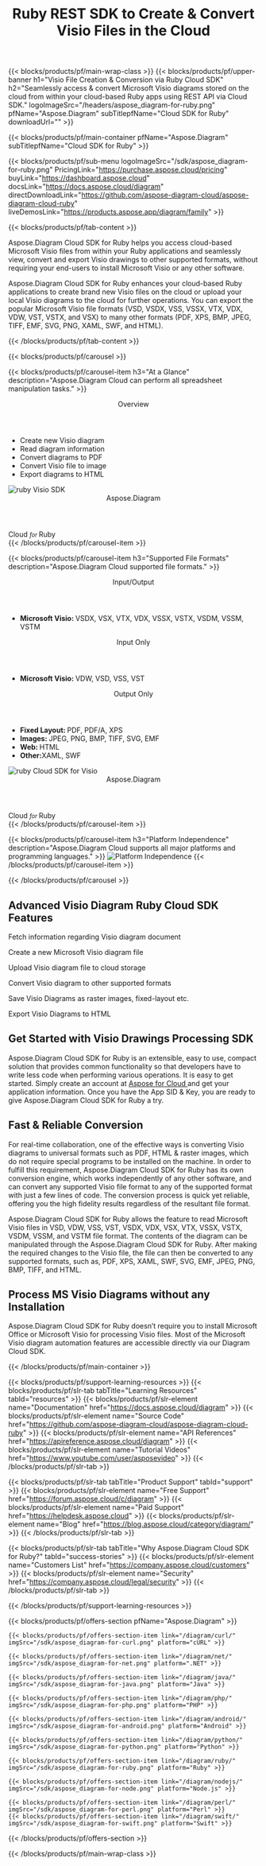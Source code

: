 ﻿---
title: Ruby REST SDK to Create & Convert Visio Files in the Cloud 
description: Seamlessly access & convert Microsoft Visio diagrams stored on the cloud from within your cloud-based Ruby apps using REST API via Cloud SDK
weight: 100
url: /ruby
---

{{< blocks/products/pf/main-wrap-class >}}
{{< blocks/products/pf/upper-banner h1="Visio File Creation & Conversion via Ruby Cloud SDK" h2="Seamlessly access & convert Microsoft Visio diagrams stored on the cloud from within your cloud-based Ruby apps using REST API via Cloud SDK." logoImageSrc="/headers/aspose_diagram-for-ruby.png" pfName="Aspose.Diagram" subTitlepfName="Cloud SDK for Ruby" downloadUrl="" >}}

{{< blocks/products/pf/main-container pfName="Aspose.Diagram" subTitlepfName="Cloud SDK for Ruby" >}}

{{< blocks/products/pf/sub-menu logoImageSrc="/sdk/aspose_diagram-for-ruby.png" PricingLink="https://purchase.aspose.cloud/pricing" buyLink="https://dashboard.aspose.cloud" docsLink="https://docs.aspose.cloud/diagram" directDownloadLink="https://github.com/aspose-diagram-cloud/aspose-diagram-cloud-ruby" liveDemosLink="https://products.aspose.app/diagram/family" >}}

{{< blocks/products/pf/tab-content >}}
<p>Aspose.Diagram Cloud SDK for Ruby helps you access cloud-based Microsoft Visio files from within your Ruby applications and seamlessly view, convert and export Visio drawings to other supported formats, without requiring your end-users to install Microsoft Visio or any other software.</p>
<p>Aspose.Diagram Cloud SDK for Ruby enhances your cloud-based Ruby applications to create brand new Visio files on the cloud or upload your local Visio diagrams to the cloud for further operations. You can export the popular Microsoft Visio file formats (VSD, VSDX, VSS, VSSX, VTX, VDX, VDW, VST, VSTX, and VSX) to many other formats (PDF, XPS, BMP, JPEG, TIFF, EMF, SVG, PNG, XAML, SWF, and HTML).</p>
{{< /blocks/products/pf/tab-content >}}

<!--Diagrams Start-->
{{< blocks/products/pf/carousel >}}

{{< blocks/products/pf/carousel-item h3="At a Glance" description="Aspose.Diagram Cloud can perform all spreadsheet manipulation tasks." >}}
<div class="diagram1 d1-cloud">
<div class="d1-row">
<div class="d1-col d1-left"> </div>
<!--/left-->
<div class="d1-col d1-right"><header><i class="fa fa-random"> </i>Overview</header>
<ul>
<li>Create new Visio diagram</li>
<li>Read diagram information</li>
<li>Convert diagrams to PDF</li>
<li>Convert Visio file to image</li>
<li>Export diagrams to HTML</li>
</ul>
</div>
<!--/right--></div>
<!--/row-->
<div class="d1-logo"><img src="/sdk/aspose_diagram-for-ruby.png" alt="ruby Visio SDK"><header>Aspose.Diagram</header><footer>Cloud <small> <em>for </em> </small>Ruby</footer></div>
<!--/logo--></div>
<!--/diagram1-->
{{< /blocks/products/pf/carousel-item >}}

{{< blocks/products/pf/carousel-item h3="Supported File Formats" description="Aspose.Diagram Cloud supported file formats." >}}
<div class="diagram1 d2  d1-cloud">
<div class="d1-row">
<div class="d1-col d1-left"><header>Input/Output</header>
<ul>
<li><b>Microsoft Visio: </b> VSDX, VSX, VTX, VDX, VSSX, VSTX, VSDM, VSSM, VSTM</li>
</ul>
<header>Input Only</header>
<ul>
<li><b>Microsoft Visio: </b> VDW, VSD, VSS, VST</li>
</ul>
</div>
<!--/left--> <!--/Right-->
<div class="d1-col d1-right"><header>Output Only</header>
<ul>
<li><b>Fixed Layout: </b>PDF, PDF/A, XPS</li>
<li><b>Images: </b>JPEG, PNG, BMP, TIFF, SVG, EMF</li>
<li><b>Web: </b>HTML</li>
<li><b>Other:</b>XAML, SWF</li>
</ul>
</div>
<!--/right--></div>
<div class="d1-logo"><img src="/sdk/aspose_diagram-for-ruby.png" alt="ruby Cloud SDK for Visio"><header>Aspose.Diagram</header><footer>Cloud <small> <em>for </em> </small>Ruby</footer></div>
<!--/logo--></div>
<!--/diagram2-->
{{< /blocks/products/pf/carousel-item >}}


{{< blocks/products/pf/carousel-item h3="Platform Independence" description="Aspose.Diagram Cloud supports all major platforms and programming languages." >}}
<img title="Platform Independence" src="/supported-platform-min.png" alt="Platform Independence">
{{< /blocks/products/pf/carousel-item >}}

{{< /blocks/products/pf/carousel >}}
<!--Diagrams End-->

<!--Feature-section Start-->
<div class="container-fluid features-section bg-gray singleproduct">
 <a class="anchor" id="features" name="features">
 </a>
 <div class="row">
  <div class="container">
   <h2 class="pr-ft">
    Advanced Visio Diagram Ruby Cloud SDK Features
   </h2>
   <p>
   </p>
   <div class="col-lg-4">
    <em class="fa fa-eye ico-blue fa-2x col-lg-2">
    </em>
    <p class="col-lg-10">
     Fetch information regarding Visio diagram document
    </p>
   </div>
   <div class="col-lg-4">
    <em class="fa fa-object-ungroup ico-blue fa-2x col-lg-2">
    </em>
    <p class="col-lg-10">
     Create a new Microsoft Visio diagram file
    </p>
   </div>
   <div class="col-lg-4">
    <em class="fa fa-object-group ico-blue fa-2x col-lg-2">
    </em>
    <p class="col-lg-10">
     Upload Visio diagram file to cloud storage
    </p>
   </div>
   <div class="col-lg-4">
    <em class="fa fa-align-left ico-blue fa-2x col-lg-2">
    </em>
    <p class="col-lg-10">
     Convert Visio diagram to other supported formats
    </p>
   </div>
   <div class="col-lg-4">
    <em class="fa fa-save ico-blue fa-2x col-lg-2">
    </em>
    <p class="col-lg-10">
     Save Visio Diagrams as raster images, fixed-layout etc.
    </p>
   </div>
   <div class="col-lg-4">
    <em class="fa fa-cogs ico-blue fa-2x col-lg-2">
    </em>
    <p class="col-lg-10">
     Export Visio Diagrams to HTML
    </p>
   </div>
   <div class="col-lg-12">
    <h2 class="h2title">
     Get Started with Visio Drawings Processing SDK
    </h2>
    <p>
     Aspose.Diagram Cloud SDK for Ruby is an extensible, easy to use, compact solution that provides common functionality so that developers have to write less code when performing various operations. It is easy to get started. Simply create an account at
     <a href="https://dashboard.aspose.cloud/#/apps">
      Aspose for Cloud
     </a>
     and get your application information. Once you have the App SID &amp; Key, you are ready to give Aspose.Diagram Cloud SDK for Ruby a try.
    </p>
   </div>
   <div class="col-lg-12">
    <h2 class="h2title">
     Fast &amp; Reliable Conversion
    </h2>
    <p>
     For real-time collaboration, one of the effective ways is converting Visio diagrams to universal formats such as PDF, HTML &amp; raster images, which do not require special programs to be installed on the machine. In order to fulfill this requirement, Aspose.Diagram Cloud SDK for Ruby has its own conversion engine, which works independently of any other software, and can convert any supported Visio file format to any of the supported format with just a few lines of code. The conversion process is quick yet reliable, offering you the high fidelity results regardless of the resultant file format.
    </p>
    <p>
     Aspose.Diagram Cloud SDK for Ruby allows the feature to read Microsoft Visio files in VSD, VDW, VSS, VST, VSDX, VDX, VSX, VTX, VSSX, VSTX, VSDM, VSSM, and VSTM file format. The contents of the diagram can be manipulated through the Aspose.Diagram Cloud SDK for Ruby. After making the required changes to the Visio file, the file can then be converted to any supported formats, such as, PDF, XPS, XAML, SWF, SVG, EMF, JPEG, PNG, BMP, TIFF, and HTML.
    </p>
   </div>
   <div class="col-lg-12">
    <h2 class="h2title">
     Process MS Visio Diagrams without any Installation
    </h2>
    <p>
     Aspose.Diagram Cloud SDK for Ruby doesn’t require you to install Microsoft Office or Microsoft Visio for processing Visio files. Most of the Microsoft Visio diagram automation features are accessible directly via our Diagram Cloud SDK.
    </p>
   </div>
  </div>
 </div>
</div>
<!--Feature-section End-->

{{< /blocks/products/pf/main-container >}}

{{< blocks/products/pf/support-learning-resources >}}
{{< blocks/products/pf/slr-tab tabTitle="Learning Resources" tabId="resources" >}}
{{< blocks/products/pf/slr-element name="Documentation" href="https://docs.aspose.cloud/diagram" >}}
{{< blocks/products/pf/slr-element name="Source Code" href="https://github.com/aspose-diagram-cloud/aspose-diagram-cloud-ruby" >}}
{{< blocks/products/pf/slr-element name="API References" href="https://apireference.aspose.cloud/diagram" >}}
{{< blocks/products/pf/slr-element name="Tutorial Videos" href="https://www.youtube.com/user/asposevideo" >}}
{{< /blocks/products/pf/slr-tab >}}

{{< blocks/products/pf/slr-tab tabTitle="Product Support" tabId="support" >}}
{{< blocks/products/pf/slr-element name="Free Support" href="https://forum.aspose.cloud/c/diagram" >}}
{{< blocks/products/pf/slr-element name="Paid Support" href="https://helpdesk.aspose.cloud" >}}
{{< blocks/products/pf/slr-element name="Blog" href="https://blog.aspose.cloud/category/diagram/" >}}
{{< /blocks/products/pf/slr-tab >}}

{{< blocks/products/pf/slr-tab tabTitle="Why Aspose.Diagram Cloud SDK for Ruby?" tabId="success-stories" >}}
{{< blocks/products/pf/slr-element name="Customers List" href="https://company.aspose.cloud/customers" >}}
{{< blocks/products/pf/slr-element name="Security" href="https://company.aspose.cloud/legal/security" >}}
{{< /blocks/products/pf/slr-tab >}}

{{< /blocks/products/pf/support-learning-resources >}}

{{< blocks/products/pf/offers-section pfName="Aspose.Diagram" >}}

    {{< blocks/products/pf/offers-section-item link="/diagram/curl/" imgSrc="/sdk/aspose_diagram-for-curl.png" platform="cURL" >}}
	
    {{< blocks/products/pf/offers-section-item link="/diagram/net/" imgSrc="/sdk/aspose_diagram-for-net.png" platform=".NET" >}}
	
    {{< blocks/products/pf/offers-section-item link="/diagram/java/" imgSrc="/sdk/aspose_diagram-for-java.png" platform="Java" >}}
	
    {{< blocks/products/pf/offers-section-item link="/diagram/php/" imgSrc="/sdk/aspose_diagram-for-php.png" platform="PHP" >}}
	
	{{< blocks/products/pf/offers-section-item link="/diagram/android/" imgSrc="/sdk/aspose_diagram-for-android.png" platform="Android" >}}
	
    {{< blocks/products/pf/offers-section-item link="/diagram/python/" imgSrc="/sdk/aspose_diagram-for-python.png" platform="Python" >}}
	
    {{< blocks/products/pf/offers-section-item link="/diagram/ruby/" imgSrc="/sdk/aspose_diagram-for-ruby.png" platform="Ruby" >}}
	
    {{< blocks/products/pf/offers-section-item link="/diagram/nodejs/" imgSrc="/sdk/aspose_diagram-for-node.png" platform="Node.js" >}}
	
    {{< blocks/products/pf/offers-section-item link="/diagram/perl/" imgSrc="/sdk/aspose_diagram-for-perl.png" platform="Perl" >}}
    {{< blocks/products/pf/offers-section-item link="/diagram/swift/" imgSrc="/sdk/aspose_diagram-for-swift.png" platform="Swift" >}}
{{< /blocks/products/pf/offers-section >}}

{{< /blocks/products/pf/main-wrap-class >}}
